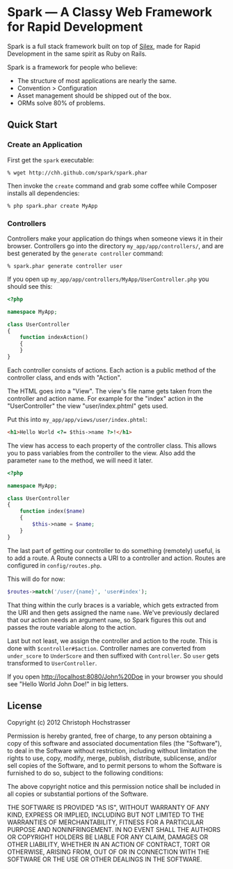 # Spark — A Classy Web Framework for Rapid Development

Spark is a full stack framework built on top of [Silex][], made for
Rapid Development in the same spirit as Ruby on Rails.

Spark is a framework for people who believe:

* The structure of most applications are nearly the same.
* Convention > Configuration
* Asset management should be shipped out of the box.
* ORMs solve 80% of problems.

[Silex]: http://silex.sensiolabs.org

## Quick Start

### Create an Application

First get the `spark` executable:

    % wget http://chh.github.com/spark/spark.phar

Then invoke the `create` command and grab some coffee while Composer
installs all dependencies:

    % php spark.phar create MyApp

### Controllers

Controllers make your application do things when someone views it in
their browser. Controllers go into the directory `my_app/app/controllers/`, 
and are best generated by the `generate controller` command:

    % spark.phar generate controller user

If you open up `my_app/app/controllers/MyApp/UserController.php`
you should see this:

```php
<?php

namespace MyApp;

class UserController
{
    function indexAction()
    {
    }
}
```

Each controller consists of actions. Each action is a public method of
the controller class, and ends with "Action".

The HTML goes into a "View". The view's file name gets taken from the
controller and action name. For example for the "index" action in the 
"UserController" the view "user/index.phtml" gets used.

Put this into `my_app/app/views/user/index.phtml`:

```html
<h1>Hello World <?= $this->name ?>!</h1>
```

The view has access to each property of the controller class. This
allows you to pass variables from the controller to the view. Also add
the parameter `name` to the method, we will need it later.

```php
<?php

namespace MyApp;

class UserController
{
    function index($name)
    {
        $this->name = $name;
    }
}
```

The last part of getting our controller to do something (remotely)
useful, is to add a route. A Route connects a URI to a controller and
action. Routes are configured in `config/routes.php`.

This will do for now:

```php
$routes->match('/user/{name}', 'user#index');
```

That thing within the curly braces is a variable, which gets extracted
from the URI and then gets assigned the name `name`. We've previously
declared that our action needs an argument `name`, so Spark figures this
out and passes the route variable along to the action.

Last but not least, we assign the controller and action to the route.
This is done with `$controller#$action`. Controller names are converted
from `under_score` to `UnderScore` and then suffixed with `Controller`.
So `user` gets transformed to `UserController`.

If you open <http://localhost:8080/John%20Doe> in your browser you
should see "Hello World John Doe!" in big letters.

## License

Copyright (c) 2012 Christoph Hochstrasser

Permission is hereby granted, free of charge, to any person obtaining a copy of this software and associated documentation files (the "Software"), to deal in the Software without restriction, including without limitation the rights to use, copy, modify, merge, publish, distribute, sublicense, and/or sell copies of the Software, and to permit persons to whom the Software is furnished to do so, subject to the following conditions:

The above copyright notice and this permission notice shall be included in all copies or substantial portions of the Software.

THE SOFTWARE IS PROVIDED "AS IS", WITHOUT WARRANTY OF ANY KIND, EXPRESS OR IMPLIED, INCLUDING BUT NOT LIMITED TO THE WARRANTIES OF MERCHANTABILITY, FITNESS FOR A PARTICULAR PURPOSE AND NONINFRINGEMENT. IN NO EVENT SHALL THE AUTHORS OR COPYRIGHT HOLDERS BE LIABLE FOR ANY CLAIM, DAMAGES OR OTHER LIABILITY, WHETHER IN AN ACTION OF CONTRACT, TORT OR OTHERWISE, ARISING FROM, OUT OF OR IN CONNECTION WITH THE SOFTWARE OR THE USE OR OTHER DEALINGS IN THE SOFTWARE.
